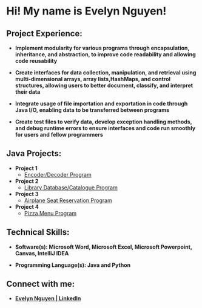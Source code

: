 <h1>Hi! My name is Evelyn Nguyen! <br/>

<h2>Project Experience:</h2>

- <b>Implement modularity for various programs through encapsulation, inheritance, and abstraction, to improve code readability and allowing code reusability </b>

- <b>Create interfaces for data collection, manipulation, and retrieval using multi-dimensional arrays, array lists,HashMaps, and control structures, allowing users to better document, classify, and interpret their data </b>

- <b>Integrate usage of file importation and exportation in code through Java I/O, enabling data to be transferred between programs </b>

- <b>Create test files to verify data, develop exception handling methods, and debug runtime errors to ensure interfaces and code run smoothly for users and fellow programmers </b>

<h2>Java Projects:</h2>

- <b>Project 1</b>
  - [Encoder/Decoder Program](https://github.com/evelynnoelle/portfolio-proj1.git)
- <b>Project 2</b>
  - [Library Database/Catalogue Program](https://github.com/evelynnoelle/portfolio-java-proj2.git)
- <b>Project 3</b>
  - [Airplane Seat Reservation Program](https://github.com/evelynnoelle/portfolio-java-proj3.git)
- <b>Project 4</b>
  - [Pizza Menu Program](https://github.com/evelynnoelle/portfolio-java-proj4.git)  

<h2>Technical Skills:</h2>

- <b>Software(s): Microsoft Word, Microsoft Excel, Microsoft Powerpoint, Canvas, IntelliJ IDEA</b>

- <b>Programming Language(s): Java and Python</b>

<h2>Connect with me:</h2>

- <b>[Evelyn Nguyen | LinkedIn](https://www.linkedin.com/in/evelyn-nguyen-cs/) <b>
